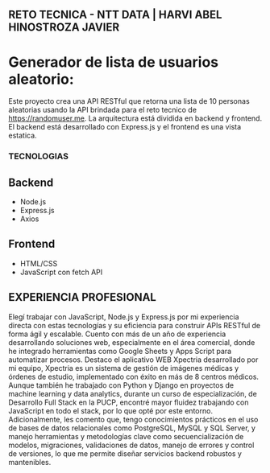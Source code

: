 ## RETO TECNICA - NTT DATA | HARVI ABEL HINOSTROZA JAVIER

# Generador de lista de usuarios aleatorio:
Este proyecto crea una API RESTful que retorna una lista de 10 personas aleatorias usando la API brindada para el reto tecnico de https://randomuser.me. La arquitectura está dividida en backend y frontend. El backend está desarrollado con Express.js y el frontend es una vista estatica.

### TECNOLOGIAS
## Backend
- Node.js
- Express.js
- Axios

## Frontend
- HTML/CSS
- JavaScript con fetch API

## EXPERIENCIA PROFESIONAL
Elegí trabajar con JavaScript, Node.js y Express.js por mi experiencia directa con estas tecnologías y su eficiencia para construir APIs RESTful de forma ágil y escalable.
Cuento con más de un año de experiencia desarrollando soluciones web, especialmente en el área comercial, donde he integrado herramientas como Google Sheets y Apps Script para automatizar procesos. Destaco el aplicativo WEB Xpectria desarrollado por mi equipo, Xpectria es un sistema de gestión de imágenes médicas y órdenes de estudio, implementado con éxito en más de 8 centros médicos.
Aunque también he trabajado con Python y Django en proyectos de machine learning y data analytics, durante un curso de especialización, de Desarrollo Full Stack en la PUCP, encontré mayor fluidez trabajando con JavaScript en todo el stack, por lo que opté por este entorno.
Adicionalmente, les comento que, tengo conocimientos prácticos en el uso de bases de datos relacionales como PostgreSQL, MySQL y SQL Server, y manejo herramientas y metodologías clave como secuencialización de modelos, migraciones, validaciones de datos, manejo de errores y control de versiones, lo que me permite diseñar servicios backend robustos y mantenibles.
